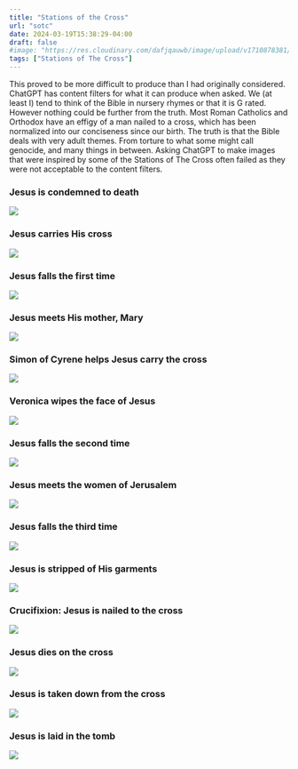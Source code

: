 ```yaml
---
title: "Stations of the Cross"
url: "sotc"
date: 2024-03-19T15:38:29-04:00
draft: false
#image: "https://res.cloudinary.com/dafjqauwb/image/upload/v1710878381/sotc/1-JesusIsCondemnedToDie_l1oi1e.webp"
tags: ["Stations of The Cross"]
---
```

This proved to be more difficult to produce than I had originally considered. ChatGPT has content filters for what it can produce when asked. We (at least I) tend to think of the Bible in nursery rhymes or that it is G rated. However nothing could be further from the truth. Most Roman Catholics and Orthodox have an effigy of a man nailed to a cross, which has been normalized into our conciseness since our birth. The truth is that the Bible deals with very adult themes. From torture to what some might call genocide, and many things in between. Asking ChatGPT to make images that were inspired by some of the Stations of The Cross often failed as they were not acceptable to the content filters. 

### Jesus is condemned to death
![]( https://res.cloudinary.com/dafjqauwb/image/upload/v1710878381/sotc/1-JesusIsCondemnedToDie_l1oi1e.webp )
### Jesus carries His cross
![](https://res.cloudinary.com/dafjqauwb/image/upload/v1710878836/sotc/2-JesusCarriesHisCross_baxiij.webp)
### Jesus falls the first time
![](https://res.cloudinary.com/dafjqauwb/image/upload/v1710878895/sotc/3-JesusFallsTheFirstTime_aeugox.webp)
### Jesus meets His mother, Mary
![](https://res.cloudinary.com/dafjqauwb/image/upload/v1710879102/sotc/4-JesusMeetsHisMother_vfjhlw.webp)
### Simon of Cyrene helps Jesus carry the cross
![](https://res.cloudinary.com/dafjqauwb/image/upload/v1710879512/sotc/5-SimonHelpsCarryTheCross_ropfeb.webp)
### Veronica wipes the face of Jesus
![](https://res.cloudinary.com/dafjqauwb/image/upload/v1710879512/sotc/6-VeronicaWipesTheFaceOfJesus_kaj59g.webp)
### Jesus falls the second time
![](https://res.cloudinary.com/dafjqauwb/image/upload/v1710879632/sotc/7-JesusFallsASecondTime_zk6g4c.webp)
### Jesus meets the women of Jerusalem
![](https://res.cloudinary.com/dafjqauwb/image/upload/v1710880201/sotc/8-JesusMeetsTheWomenOfJeruselem_tk08th.webp)
### Jesus falls the third time
![](https://res.cloudinary.com/dafjqauwb/image/upload/v1710880201/sotc/9-JesusFallsThirdTime_jjhlpg.webp)
### Jesus is stripped of His garments
![](https://res.cloudinary.com/dafjqauwb/image/upload/v1710880376/sotc/10-JesusIsStrippedOfHisGarments_vh7rlf.webp)
### Crucifixion: Jesus is nailed to the cross
![](https://res.cloudinary.com/dafjqauwb/image/upload/v1710956882/sotc/11-JesusIsNailedToTheCross_jvvgto.webp)
### Jesus dies on the cross
![](https://res.cloudinary.com/dafjqauwb/image/upload/v1710880569/sotc/12-JesusDiesOnTheCross_jtelyi.webp)
### Jesus is taken down from the cross
![](https://res.cloudinary.com/dafjqauwb/image/upload/v1710880938/sotc/13-JesusIsTakenDownFromTheCross_gcsd9u.webp)
### Jesus is laid in the tomb
![](https://res.cloudinary.com/dafjqauwb/image/upload/v1710880940/sotc/14-JesusIsLaidInTheTomb_lhuqa4.webp)